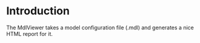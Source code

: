 # Introduction #

The MdlViewer takes a model configuration file (.mdl) and generates a nice HTML report for it.